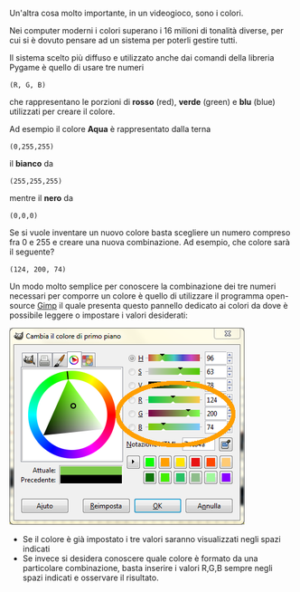 Un'altra cosa molto importante, in un videogioco, sono i colori.

Nei computer moderni i colori superano i 16 milioni di tonalità diverse,
per cui si è dovuto pensare ad un sistema per poterli gestire tutti.

Il sistema scelto più diffuso e utilizzato anche dai comandi della
libreria Pygame è quello di usare tre numeri

    (R, G, B)

che rappresentano le porzioni di **rosso** (red), **verde** (green) e
**blu** (blue) utilizzati per creare il colore.

Ad esempio il colore **Aqua** è rappresentato dalla terna

    (0,255,255)

il **bianco** da

    (255,255,255)

mentre il **nero** da

    (0,0,0)

Se si vuole inventare un nuovo colore basta scegliere un numero compreso
fra 0 e 255 e creare una nuova combinazione. Ad esempio, che colore sarà
il seguente?

    (124, 200, 74)

Un modo molto semplice per conoscere la combinazione dei tre numeri
necessari per comporre un colore è quello di utilizzare il programma
open-source [Gimp](http://www.gimp.org) il quale presenta questo
pannello dedicato ai colori da dove è possibile leggere o impostare i
valori desiderati:

![ 320px](../files/img/Bitmap_03.png " 320px")

  - Se il colore è già impostato i tre valori saranno visualizzati negli
    spazi indicati
  - Se invece si desidera conoscere quale colore è formato da una
    particolare combinazione, basta inserire i valori R,G,B sempre negli
    spazi indicati e osservare il risultato.
